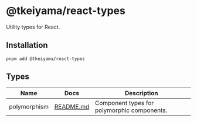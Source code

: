 # @tkeiyama/react-types

Utility types for React.

## Installation

```
pnpm add @tkeiyama/react-types
```

## Types

| Name         | Docs                                        | Description                                 |
| ------------ | ------------------------------------------- | ------------------------------------------- |
| polymorphism | [README.md](./types/polymorphism/README.md) | Component types for polymorphic components. |
